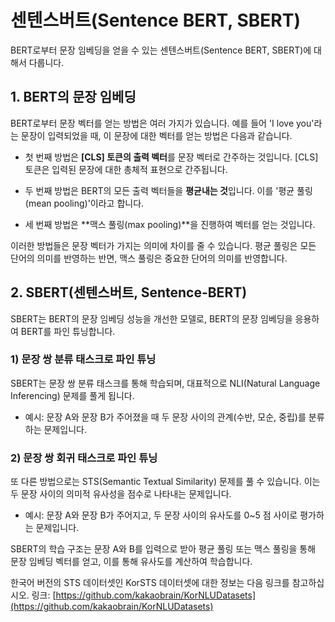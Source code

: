 # 센텐스버트(Sentence BERT, SBERT)

BERT로부터 문장 임베딩을 얻을 수 있는 센텐스버트(Sentence BERT, SBERT)에 대해서 다룹니다.



## 1. BERT의 문장 임베딩
BERT로부터 문장 벡터를 얻는 방법은 여러 가지가 있습니다. 예를 들어 'I love you'라는 문장이 입력되었을 때, 이 문장에 대한 벡터를 얻는 방법은 다음과 같습니다.

- 첫 번째 방법은 **[CLS] 토큰의 출력 벡터**를 문장 벡터로 간주하는 것입니다. [CLS] 토큰은 입력된 문장에 대한 총체적 표현으로 간주됩니다.

- 두 번째 방법은 BERT의 모든 출력 벡터들을 **평균내는 것**입니다. 이를 '평균 풀링(mean pooling)'이라고 합니다.

- 세 번째 방법은 **맥스 풀링(max pooling)**을 진행하여 벡터를 얻는 것입니다.

이러한 방법들은 문장 벡터가 가지는 의미에 차이를 줄 수 있습니다. 평균 풀링은 모든 단어의 의미를 반영하는 반면, 맥스 풀링은 중요한 단어의 의미를 반영합니다.

  
## 2. SBERT(센텐스버트, Sentence-BERT)
SBERT는 BERT의 문장 임베딩 성능을 개선한 모델로, BERT의 문장 임베딩을 응용하여 BERT를 파인 튜닝합니다.

### 1) 문장 쌍 분류 태스크로 파인 튜닝
SBERT는 문장 쌍 분류 태스크를 통해 학습되며, 대표적으로 NLI(Natural Language Inferencing) 문제를 풀게 됩니다.

- 예시: 문장 A와 문장 B가 주어졌을 때 두 문장 사이의 관계(수반, 모순, 중립)를 분류하는 문제입니다.

### 2) 문장 쌍 회귀 태스크로 파인 튜닝
또 다른 방법으로는 STS(Semantic Textual Similarity) 문제를 풀 수 있습니다. 이는 두 문장 사이의 의미적 유사성을 점수로 나타내는 문제입니다.

- 예시: 문장 A와 문장 B가 주어지고, 두 문장 사이의 유사도를 0~5 점 사이로 평가하는 문제입니다.

SBERT의 학습 구조는 문장 A와 B를 입력으로 받아 평균 풀링 또는 맥스 풀링을 통해 문장 임베딩 벡터를 얻고, 이를 통해 유사도를 계산하여 학습합니다.

한국어 버전의 STS 데이터셋인 KorSTS 데이터셋에 대한 정보는 다음 링크를 참고하십시오.
링크: [https://github.com/kakaobrain/KorNLUDatasets](https://github.com/kakaobrain/KorNLUDatasets)

